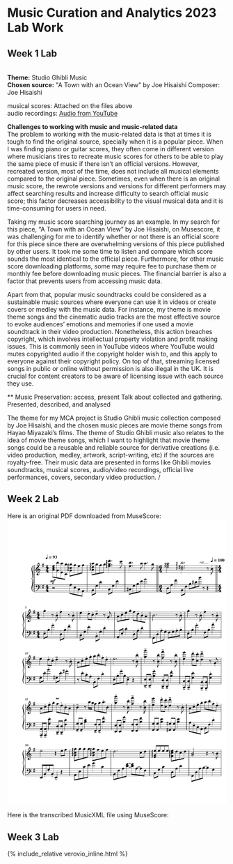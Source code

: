   # Music Curation and Analytics 2023 Lab Work
## Week 1 Lab
\
**Theme:** Studio Ghibli Music
\
**Chosen source:** "A Town with an Ocean View" by Joe Hisaishi 
Composer: Joe Hisaishi

musical scores: Attached on the files above\
audio recordings: [Audio from YouTube](https://www.youtube.com/watch?v=XavziZ-C6qY)


**Challenges to working with music and music-related data**
\
The problem to working with the music-related data is that at times it is tough to find the original source, specially when it is a popular piece. When I was finding piano or guitar scores, they often come in different version where musicians tires to recreate music scores for others to be able to play the same piece of music if there isn’t an official versions. However, recreated version, most of the time, does not include all musical elements compared to the original piece. Sometimes, even when there is an original music score, the rewrote versions and versions for different performers may affect searching results and increase difficulty to search official music score; this factor decreases accessibility to the visual musical data and it is time-consuming for users in need.

Taking my music score searching journey as an example. In my search for this piece, “A Town with an Ocean View” by Joe Hisaishi, on Musescore, it was challenging for me to identify whether or not there is an official score for this piece since there are overwhelming versions of this piece published by other users. It took me some time to listen and compare which score sounds the most identical to the official piece. Furthermore, for other music score downloading platforms, some may require fee to purchase them or monthly fee before downloading music pieces. The financial barrier is also a factor that prevents users from accessing music data.

Apart from that, popular music soundtracks could be considered as a sustainable music sources where everyone can use it in videos or create covers or medley with the music data. For instance, my theme is movie theme songs and the cinematic audio tracks are the most effective source to evoke audiences’ emotions and memories if one used a movie soundtrack in their video production. Nonetheless, this action breaches copyright, which involves intellectual property violation and profit making issues. This is commonly seen in YouTube videos where YouTube would mutes copyrighted audio if the copyright holder wish to, and this apply to everyone against their copyright policy. On top of that, streaming licensed songs in public or online without permission is also illegal in the UK. It is crucial for content creators to be aware of licensing issue with each source they use.

** Music Preservation: access, present Talk about collected and gathering. Presented, described, and analysed

The theme for my MCA project is Studio Ghibli music collection composed by Joe Hisaishi, and the chosen music pieces are movie theme songs from Hayao Miyazaki’s films. The theme of Studio Ghibli music also relates to the idea of movie theme songs, which I want to highlight that movie theme songs could be a reusable and reliable source for derivative creations (i.e. video production, medley, artwork, script-writing, etc) if the sources are royalty-free. Their music data are presented in forms like Ghibli movies soundtracks, musical scores, audio/video recordings, official live performances, covers, secondary video production.
/

## Week 2 Lab

Here is an original PDF downloaded from MuseScore:
<a href="/data/OG_A_Town_with_an_Ocean_view.pdf" class="image fit"><img src="/data/OG_A_Town_with_an_Ocean_view.pdf" alt="" type="application/pdf"></a>

Here is the transcribed MusicXML file using MuseScore:



## Week 3 Lab
{% include_relative verovio_inline.html %}




